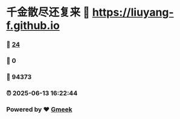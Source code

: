 # 千金散尽还复来 :link: https://liuyang-f.github.io 
### :page_facing_up: [24](https://liuyang-f.github.io/tag.html) 
### :speech_balloon: 0 
### :hibiscus: 94373 
### :alarm_clock: 2025-06-13 16:22:44 
### Powered by :heart: [Gmeek](https://github.com/Meekdai/Gmeek)
